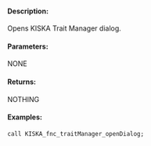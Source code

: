 #### Description:
Opens KISKA Trait Manager dialog.

#### Parameters:
NONE

#### Returns:
NOTHING

#### Examples:
```sqf
call KISKA_fnc_traitManager_openDialog;
```

